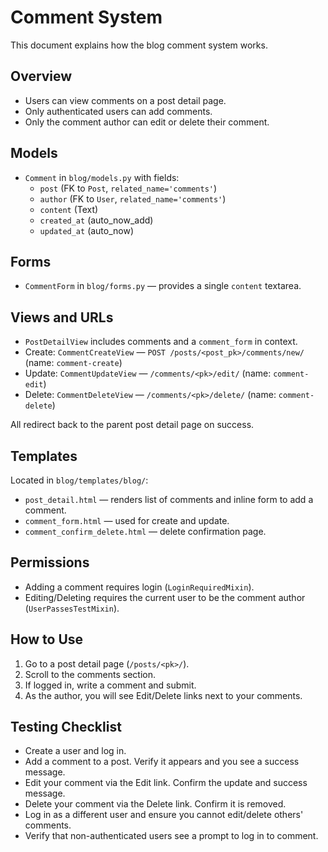 # Comment System

This document explains how the blog comment system works.

## Overview
- Users can view comments on a post detail page.
- Only authenticated users can add comments.
- Only the comment author can edit or delete their comment.

## Models
- `Comment` in `blog/models.py` with fields:
  - `post` (FK to `Post`, `related_name='comments'`)
  - `author` (FK to `User`, `related_name='comments'`)
  - `content` (Text)
  - `created_at` (auto_now_add)
  - `updated_at` (auto_now)

## Forms
- `CommentForm` in `blog/forms.py` — provides a single `content` textarea.

## Views and URLs
- `PostDetailView` includes comments and a `comment_form` in context.
- Create: `CommentCreateView` — `POST /posts/<post_pk>/comments/new/` (name: `comment-create`)
- Update: `CommentUpdateView` — `/comments/<pk>/edit/` (name: `comment-edit`)
- Delete: `CommentDeleteView` — `/comments/<pk>/delete/` (name: `comment-delete`)

All redirect back to the parent post detail page on success.

## Templates
Located in `blog/templates/blog/`:
- `post_detail.html` — renders list of comments and inline form to add a comment.
- `comment_form.html` — used for create and update.
- `comment_confirm_delete.html` — delete confirmation page.

## Permissions
- Adding a comment requires login (`LoginRequiredMixin`).
- Editing/Deleting requires the current user to be the comment author (`UserPassesTestMixin`).

## How to Use
1. Go to a post detail page (`/posts/<pk>/`).
2. Scroll to the comments section.
3. If logged in, write a comment and submit.
4. As the author, you will see Edit/Delete links next to your comments.

## Testing Checklist
- Create a user and log in.
- Add a comment to a post. Verify it appears and you see a success message.
- Edit your comment via the Edit link. Confirm the update and success message.
- Delete your comment via the Delete link. Confirm it is removed.
- Log in as a different user and ensure you cannot edit/delete others' comments.
- Verify that non-authenticated users see a prompt to log in to comment.
